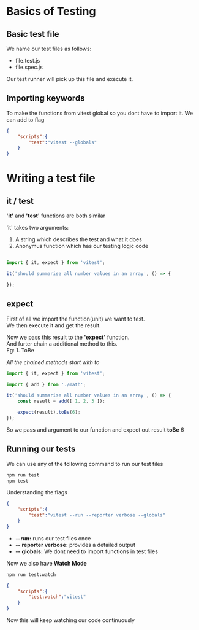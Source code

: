 # Basics of Testing

## Basic test file

We name our test files as follows:  
- file.test.js
- file.spec.js

Our test runner will pick up this file and execute it.  

## Importing keywords

To make the functions from vitest global so you dont have to import it. We can add to flag

```json
{
    "scripts":{
        "test":"vitest --globals"
    }
}
```

# Writing a test file

## it / test

**'it'** and **'test'** functions are both similar  

'it' takes two arguments:
1. A string which describes the test and what it does
2. Anonymus function which has our testing logic code

```js

import { it, expect } from 'vitest';

it('should summarise all number values in an array', () => {

});

```

## expect 

First of all we import the function(unit) we want to test.  
We then execute it and get the result.

Now we pass this result to the **'expect'** function.  
And furter chain a additional method to this.  
Eg: 1. ToBe  

_All the chained methods start with to_

```js
import { it, expect } from 'vitest';

import { add } from './math';

it('should summarise all number values in an array', () => {
    const result = add([ 1, 2, 3 ]);

    expect(result).toBe(6);
});
```

So we pass and argument to our function and expect out result **toBe** 6

## Running our tests

We can use any of the following command to run our test files

```bash
npm run test
npm test
```

Understanding the flags

```json
{
    "scripts":{
        "test":"vitest --run --reporter verbose --globals"
    }
}
```

- **--run:** runs our test files once
- **-- reporter verbose:** provides a detailed output
- **-- globals:** We dont need to import functions in test files

Now we also have **Watch Mode**

```bash
npm run test:watch
```

```json
{
    "scripts":{
        "test:watch":"vitest"
    }
}
```

Now this will keep watching our code continuously  